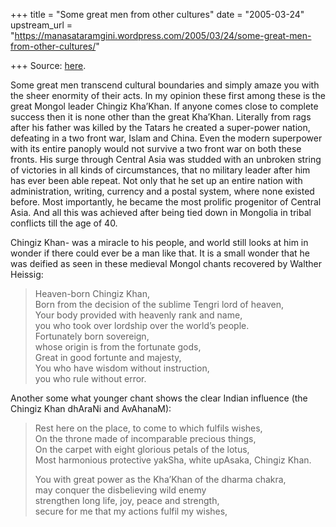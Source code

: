 +++
title = "Some great men from other cultures"
date = "2005-03-24"
upstream_url = "https://manasataramgini.wordpress.com/2005/03/24/some-great-men-from-other-cultures/"

+++
Source: [here](https://manasataramgini.wordpress.com/2005/03/24/some-great-men-from-other-cultures/).

Some great men transcend cultural boundaries and simply amaze you with the sheer enormity of their acts. In my opinion these first among these is the great Mongol leader Chingiz Kha’Khan. If anyone comes close to complete success then it is none other than the great Kha’Khan. Literally from rags after his father was killed by the Tatars he created a super-power nation, defeating in a two front war, Islam and China. Even the modern superpower with its entire panoply would not survive a two front war on both these fronts. His surge through Central Asia was studded with an unbroken string of victories in all kinds of circumstances, that no military leader after him has ever been able repeat. Not only that he set up an entire nation with administration, writing, currency and a postal system, where none existed before. Most importantly, he became the most prolific progenitor of Central Asia. And all this was achieved after being tied down in Mongolia in tribal conflicts till the age of 40.

Chingiz Khan- was a miracle to his people, and world still looks at him in wonder if there could ever be a man like that. It is a small wonder that he was deified as seen in these medieval Mongol chants recovered by Walther Heissig:  

> Heaven-born Chingiz Khan,  
Born from the decision of the sublime Tengri lord of heaven,  
Your body provided with heavenly rank and name,  
you who took over lordship over the world’s people.  
Fortunately born sovereign,  
whose origin is from the fortunate gods,  
Great in good fortunte and majesty,  
You who have wisdom without instruction,  
you who rule without error.

Another some what younger chant shows the clear Indian influence (the Chingiz Khan dhAraNi and AvAhanaM):  

> Rest here on the place, to come to which fulfils wishes,  
On the throne made of incomparable precious things,  
On the carpet with eight glorious petals of the lotus,  
Most harmonious protective yakSha, white upAsaka, Chingiz Khan.
>
> You with great power as the Kha’Khan of the dharma chakra,  
may conquer the disbelieving wild enemy  
strengthen long life, joy, peace and strength,  
secure for me that my actions fulfil my wishes,

